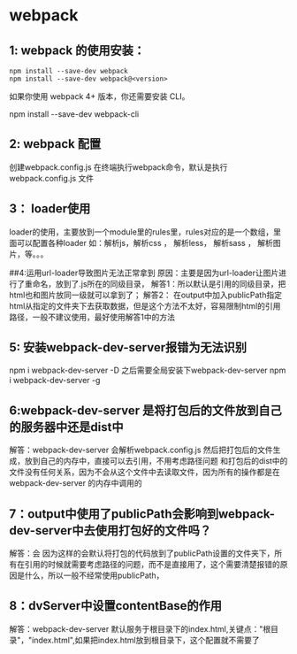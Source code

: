 # webpack
## 1: webpack 的使用安装：
  ```
  npm install --save-dev webpack
npm install --save-dev webpack@<version>
```

如果你使用 webpack 4+ 版本，你还需要安装 CLI。

npm install --save-dev webpack-cli

## 2: webpack 配置
创建webpack.config.js
在终端执行webpack命令，默认是执行webpack.config.js 文件

## 3： loader使用
loader的使用，主要放到一个module里的rules里，rules对应的是一个数组，里面可以配置各种loader
如：解析js，解析css ， 解析less， 解析sass ， 解析图片，等。。。

##4:运用url-loader导致图片无法正常拿到
原因：主要是因为url-loader让图片进行了重命名，放到了.js所在的同级目录，
解答1：所以默认是引用的同级目录，把html也和图片放同一级就可以拿到了；
解答2： 在output中加入publicPath指定html从指定的文件夹下去获取数据，但是这个方法不太好，容易限制html的引用路径，一般不建议使用，最好使用解答1中的方法

## 5: 安装webpack-dev-server报错为无法识别
npm i webpack-dev-server -D 之后需要全局安装下webpack-dev-server
npm i webpack-dev-server -g

## 6:webpack-dev-server 是将打包后的文件放到自己的服务器中还是dist中
解答：webpack-dev-server 会解析webpack.config.js 然后把打包后的文件生成，放到自己的内存中，直接可以去引用，不用考虑路径问题
和打包后的dist中的文件没有任何关系，因为不会从这个文件中去读取文件，因为所有的操作都是在webpack-dev-server 的内存中调用的

## 7：output中使用了publicPath会影响到webpack-dev-server中去使用打包好的文件吗？
解答：会
因为这样的会默认将打包的代码放到了publicPath设置的文件夹下，所有在引用的时候就需要考虑路径的问题，而不是直接用了，这个需要清楚报错的原因是什么，所以一般不经常使用publicPath，

## 8：dvServer中设置contentBase的作用
解答：webpack-dev-server 默认服务于根目录下的index.html,关键点："根目录"，"index.html",如果把index.html放到根目录下，这个配置就不需要了